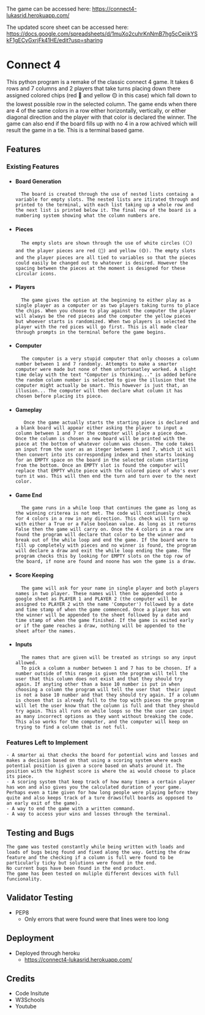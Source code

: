 The game can be accessed here: https://connect4-lukasrid.herokuapp.com/

The updated score sheet can be accessed here: https://docs.google.com/spreadsheets/d/1muXo2cuhrKnNmB7hg5cCeiikYSkF1gECyGxrjFk41HE/edit?usp=sharing

# Connect 4

This python program is a remake of the classic connect 4 game. It takes 6 rows and 7 columns and 2 players that take turns placing down there assigned colored chips (red 🔴 and yellow 🟡 in this case) which fall down to the lowest possible row in the selected column. The game ends when there are 4 of the same colors in a row either horizontally, vertically, or either diagonal direction and the player with that color is declared the winner. The game can also end if the board fills up with no 4 in a row achived which will result the game in a tie. This is a terminal based game.

## Features

### Existing Features

- #### Board Generation
        The board is created through the use of nested lists containg a variable for empty slots. The nested lists are itirated through and printed to the terminal, with each list taking up a whole row and the next list is printed below it. The final row of the board is a numbering system showing what the column numbers are.
- #### Pieces
        The empty slots are shown through the use of white circles (⚪) and the player pieces are red (🔴) and yellow (🟡). The empty slots and the player pieces are all tied to variables so that the pieces could easily be changed out to whatever is desired. However the spacing between the pieces at the moment is designed for these circular icons. 
- #### Players
        The game gives the option at the beginning to either play as a single player as a computer or as two players taking turns to place the chips. When you choose to play against the computer the player will always be the red pieces and the computer the yellow pieces but whoever starts is randomized. When two players is selected the player with the red pices will go first. This is all made clear through prompts in the terminal before the game begins. 
- #### Computer
        The computer is a very stupid computer that only chooses a column number between 1 and 7 randomly. Attempts to make a smarter computer were made but none of them unfortunatley worked. A slight time delay with the text "Computer is thinking..." is added before the random column number is selected to give the illusion that the computer might actually be smart. This however is just that, an illusion... The computer will then declare what column it has chosen before placing its piece.
- #### Gameplay
         Once the game actually starts the starting piece is declared and a blank board will appear either asking the player to input a column between 1 and 7 or the computer will place a piece down. Once the column is chosen a new board will be printed with the piece at the bottom of whatever column was chosen. The code takes an input from the user as an iteger between 1 and 7, which it will then convert into its corresponding index and then starts looking for an EMPTY space on the board in the selected column starting from the bottom. Once an EMPTY slot is found the computer will replace that EMPTY white piece with the colored piece of who's ever turn it was. This will then end the turn and turn over to the next color.
- #### Game End
        The game runs in a while loop that continues the game as long as the winning criterea is not met. The code will continuesly check for 4 colors in a row in any direction. This check will turn up with either a True or a False boolean value. As long as it returns False then the game will carry on. Once the 4 colors in a row are found the program will declare that color to be the winner and break out of the while loop and end the game. If the board were to fill up completely with pieces and no winner is found, the program will declare a draw and exit the while loop ending the game. The program checks this by looking for EMPTY slots on the top row of the board, if none are found and noone has won the game is a draw. 
- #### Score Keeping
        The game will ask for your name in single player and both players names in two player. These names will then be appended onto a google sheet as PLAYER 1 and PLAYER 2 (the computer will be assigned to PLAYER 2 with the name 'Computer') followed by a date and time stamp of when the game commenced. Once a player has won the winner will be appended to the sheet followed by a date and time stamp of when the game finished. If the game is exited early or if the game reaches a draw, nothing will be appended to the sheet after the names. 
- #### Inputs
        The names that are given will be treated as strings so any input allowed. 
        To pick a column a number between 1 and 7 has to be chosen. If a number outside of this range is given the program will tell the user that this column does not exist and that they should try again. If anyting other than a base 10 number is put in when choosing a column the program will tell the user that  their input is not a base 10 number and that they should try again. If a column is chosen that is already full to the top with pieces the program will let the user know that the column is full and that they should try again. This all runs on while loops so the the user can input as many incorrect options as they want without breaking the code. This also works for the computer, and the computer will keep on trying to find a column that is not full. 




### Features Left to Implement
    - A smarter ai that checks the board for potential wins and losses and makes a decision based on that using a scoring system where each potential position is given a score based on whats around it. The position with the highest score is where the ai would choose to place its piece.
    - A scoring system that keep track of how many times a certain player has won and also gives you the calculated duration of your game. Perhaps even a time given for how long people were playing before they quite and also keeps track of a ture draws(full boards as opposed to an early exit of the game).
    - A way to end the game with a written command.
    - A way to access your wins and losses through the terminal.


 ## Testing and Bugs
    The game was tested constantly while being written with loads and loads of bugs being found and fixed along the way. Getting the draw feature and the checking if a column is full were found to be particularly ticky but solutions were found in the end.
    No current bugs have been found in the end product.
    The game has been tested on muliple different devices with full funcionality. 

## Validator Testing
- PEP8
    - Only errors that were found were that lines were too long

## Deployment
- Deployed through heroku
    - https://connect4-lukasrid.herokuapp.com/
  

## Credits
- Code Insitute
- W3Schools
- Youtube

   


